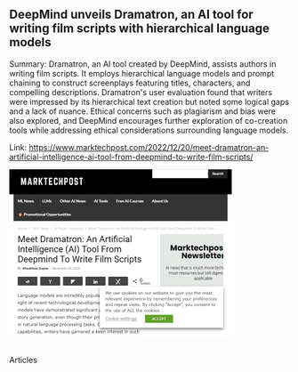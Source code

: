 ## DeepMind unveils Dramatron, an AI tool for writing film scripts with hierarchical language models
Summary: Dramatron, an AI tool created by DeepMind, assists authors in writing film scripts. It employs hierarchical language models and prompt chaining to construct screenplays featuring titles, characters, and compelling descriptions. Dramatron's user evaluation found that writers were impressed by its hierarchical text creation but noted some logical gaps and a lack of nuance. Ethical concerns such as plagiarism and bias were also explored, and DeepMind encourages further exploration of co-creation tools while addressing ethical considerations surrounding language models.

Link: https://www.marktechpost.com/2022/12/20/meet-dramatron-an-artificial-intelligence-ai-tool-from-deepmind-to-write-film-scripts/

<img src="/img/4bf1941a-84a8-4772-8ea7-65dbd5e7a7a0.png" width="400" />
<br/><br/>

Articles
